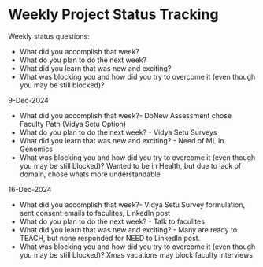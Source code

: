 # Weekly Project Status Tracking

Weekly status questions:
- What did you accomplish that week?
- What do you plan to do the next week?
- What did you learn that was new and exciting?
- What was blocking you and how did you try to overcome it (even though you may be still blocked)?

9-Dec-2024
- What did you accomplish that week?- DoNew Assessment chose Faculty Path (Vidya Setu Option)
- What do you plan to do the next week? - Vidya Setu Surveys
- What did you learn that was new and exciting? - Need of ML in Genomics
- What was blocking you and how did you try to overcome it (even though you may be still blocked)? Wanted to be  in Health, but due to lack of domain, chose whats more understandable

16-Dec-2024
- What did you accomplish that week?- Vidya Setu Survey formulation, sent consent emails to faculites, LinkedIn post
- What do you plan to do the next week? - Talk to faculites
- What did you learn that was new and exciting? - Many are ready to TEACH, but none responded for NEED to LinkedIn post.
- What was blocking you and how did you try to overcome it (even though you may be still blocked)? Xmas vacations may block faculty interviews